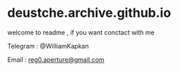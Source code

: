 # deustche.archive.github.io
welcome to readme , if you want conctact with me 

Telegram : @WilliamKapkan

Email : reg0.aperture@gmail.com
